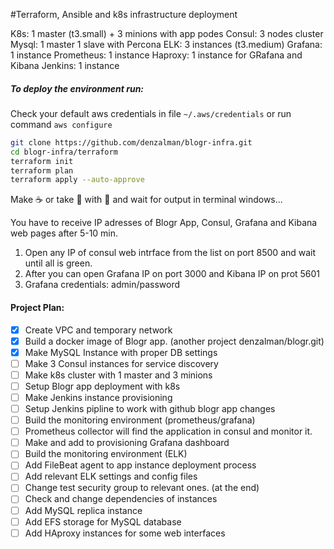 #Terraform, Ansible and k8s infrastructure deployment

K8s: 1 master (t3.small) + 3 minions with app podes
Consul: 3 nodes cluster
Mysql: 1 master 1 slave with Percona
ELK: 3 instances (t3.medium)
Grafana: 1 instance
Prometheus: 1 instance
Haproxy: 1 instance for GRafana and Kibana
Jenkins: 1 instance

##### To deploy the environment run:
Check your default aws credentials in file ```~/.aws/credentials```
or run command ```aws configure```

```bash
git clone https://github.com/denzalman/blogr-infra.git
cd blogr-infra/terraform
terraform init
terraform plan
terraform apply --auto-approve
```

Make :coffee: or take :beer: with :pizza: and wait for output in terminal windows...

You have to receive IP adresses of Blogr App, Consul, Grafana and Kibana web pages after 5-10 min.
1. Open any IP of consul web intrface from the list on port 8500 and wait until all is green.
2. After you can open Grafana IP on port 3000 and Kibana IP on prot 5601 
3. Grafana credentials: admin/password

#### Project Plan:

- [x] Create VPC and temporary network
- [x] Build a docker image of Blogr app. (another project denzalman/blogr.git)
- [x] Make MySQL Instance with proper DB settings
- [ ] Make 3 Consul instances for service discovery
- [ ] Make k8s cluster with 1 master and 3 minions
- [ ] Setup Blogr app deployment with k8s
- [ ] Make Jenkins instance provisioning
- [ ] Setup Jenkins pipline to work with github blogr app changes
- [ ] Build the monitoring environment (prometheus/grafana)
- [ ] Prometheus collector will find the application in consul and monitor it.
- [ ] Make and add to provisioning Grafana dashboard
- [ ] Build the monitoring environment (ELK)
- [ ] Add FileBeat agent to app instance deployment process
- [ ] Add relevant ELK settings and config files
- [ ] Change test security group to relevant ones. (at the end)
- [ ] Check and change dependencies of instances
- [ ] Add MySQL replica instance
- [ ] Add EFS storage for MySQL database
- [ ] Add HAproxy instances for some web interfaces
